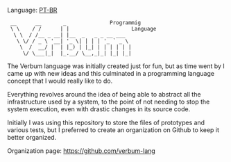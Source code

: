
Language: <a href="readme-pt.md">PT-BR</a>

```
 __      __       _              Programmig 
 \ \    / /      | |                    Language
  \ \  / /__ _ __| |__  _   _ _ __ ___  
   \ \/ / _ \ '__| '_ \| | | | '_ ` _ \ 
    \  /  __/ |  | |_) | |_| | | | | | |
     \/ \___|_|  |_.__/ \__,_|_| |_| |_|
```

The Verbum language was initially created just for fun, but as time went by I came up with new ideas and this culminated in a programming language concept that I would really like to do.

Everything revolves around the idea of being able to abstract all the infrastructure used by a system, to the point of not needing to stop the system execution, even with drastic changes in its source code.

Initially I was using this repository to store the files of prototypes and various tests, but I preferred to create an organization on Github to keep it better organized.

Organization page: https://github.com/verbum-lang


